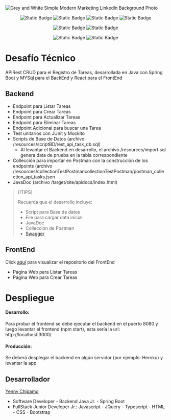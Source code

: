 ![Grey and White Simple Modern Marketing Linkedln Background Photo](https://github.com/user-attachments/assets/b13e05bd-2d3a-44ea-872a-fb24257bbf48)

<div align="center">
   
  ![Static Badge](https://img.shields.io/badge/Java-FEFAE0?style=for-the-badge&logo=coffeescript&logoColor=black&labelColor=B99470)
  ![Static Badge](https://img.shields.io/badge/Spring%20Boot-e3e1e6?style=for-the-badge&logo=springboot&logoColor=black&labelColor=936639)
  ![Static Badge](https://img.shields.io/badge/MySql-EFE7DA?style=for-the-badge&logo=mysql&logoColor=black&labelColor=C1B6A3)
  ![Static Badge](https://img.shields.io/badge/React-efebe9?style=for-the-badge&logo=react&logoColor=black&labelColor=cfd8dc)

  ![Static Badge](https://img.shields.io/badge/BackEnd-C1B6A3?style=for-the-badge&logo=ibm&logoColor=black&labelColor=d7ccc8)
  ![Static Badge](https://img.shields.io/badge/FrontEnd-e3e1e6?style=for-the-badge&logo=ibm&logoColor=black&labelColor=d7ccc8)

  ![Static Badge](https://img.shields.io/badge/VERSION-1.0-FEFAE0?style=flat)
  ![Static Badge](https://img.shields.io/badge/STATUS-TERMINADO-e3e1e6?style=flat)
  
</div>

# Desafío Técnico

  APIRest CRUD para el Registro de Tareas, desarrollada en Java con Spring Boot y MYSql para el BackEnd y React para el FrontEnd 

## Backend 

- Endpoint para Listar Tareas
- Endpoint para Crear Tareas
- Endpoint para Actualizar Tareas
- Endpoint para Eliminar Tareas
- Endpoint Adicional para buscar una Tarea
- Test unitarios con JUnit y Mockito
- Scripts de Base de Datos (archivo /resources/scriptBD/rest_api_task_db.sql)
  - Al levantar el Backend en desarrollo, el archivo /resources/import.sql genera data de prueba en la tabla correspondiente
- Collección para importar en Postman con la construcción de los endpoints (archivo /resources/collectionTestPostmancollectionTestPostman/postman_collection_api_tasks.json
- JavaDoc (archivo /target/site/apidocs/index.html)


>[!TIPS]
>
> Recuerda que el desarrollo incluye:
>   * Script para Base de datos
>   * File para cargar data inicial
>   * JavaDoc
>   * Collección de Postman
>   * [Swagger](http://localhost:8080/swagger-ui/index.html#/)
      

## FrontEnd
Click [aquí](https://github.com/thanzel/frontend-technical-tasks-challenge) para visualizar el repositorio del FrontEnd 

  - Página Web para Listar Tareas
  - Página Web para Crear Tareas

# Despliegue
  #### Desarrollo:
  Para probar el frontend se debe ejecutar el backend en el puerto 8080 y luego levantar el frontend (npm start), esta sería la url: http://localhost:3000/
  #### Producción:
  Se deberá desplegar el backend en algún servidor (por ejemplo: Heroku) y levantar la app

    
## Desarrollador

[Yenny Chipamo](https://www.linkedin.com/in/yenny-chipamo/)
* Software Developer - Backend Java Jr. - Spring Boot
* FullStack Junior Developer Jr.: Javascript - JQuery - Typescript - HTML - CSS - Bootstrap
